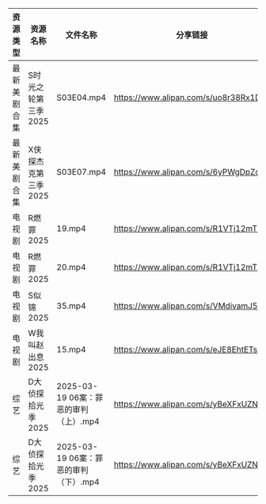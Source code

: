 | 资源类型   | 资源名称         | 文件名称                        | 分享链接                                 | 更新时间                |
| ------ | ------------ | --------------------------- | ------------------------------------ | ------------------- |
| 最新美剧合集 | S时光之轮第三季2025 | S03E04.mp4                  | https://www.alipan.com/s/uo8r38Rx1DQ | 2025-03-20 18:07:12 |
| 最新美剧合集 | X侠探杰克第三季2025 | S03E07.mp4                  | https://www.alipan.com/s/6yPWgDpZc5Z | 2025-03-20 18:07:28 |
| 电视剧    | R燃罪2025      | 19.mp4                      | https://www.alipan.com/s/R1VTj12mT2c | 2025-03-20 19:06:56 |
| 电视剧    | R燃罪2025      | 20.mp4                      | https://www.alipan.com/s/R1VTj12mT2c | 2025-03-20 19:06:55 |
| 电视剧    | S似锦2025      | 35.mp4                      | https://www.alipan.com/s/VMdivamJ5t3 | 2025-03-20 00:06:59 |
| 电视剧    | W我叫赵出息2025   | 15.mp4                      | https://www.alipan.com/s/eJE8EhtETs6 | 2025-03-20 19:07:09 |
| 综艺     | D大侦探拾光季2025  | 2025-03-19 06案：罪恶的审判（上）.mp4 | https://www.alipan.com/s/yBeXFxUZNbB | 2025-03-20 00:08:09 |
| 综艺     | D大侦探拾光季2025  | 2025-03-19 06案：罪恶的审判（下）.mp4 | https://www.alipan.com/s/yBeXFxUZNbB | 2025-03-20 00:08:08 |
